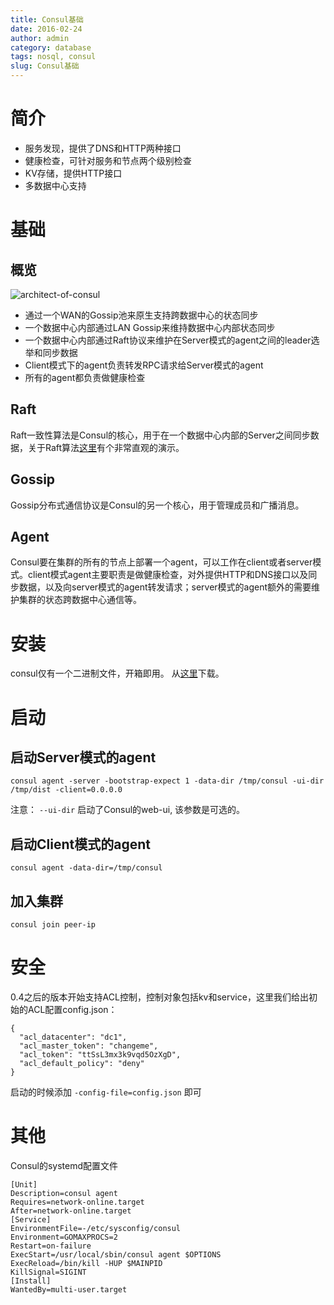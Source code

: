 ```yaml
---
title: Consul基础
date: 2016-02-24
author: admin
category: database
tags: nosql, consul
slug: Consul基础
---
```

 
 
# 简介

* 服务发现，提供了DNS和HTTP两种接口
* 健康检查，可针对服务和节点两个级别检查
* KV存储，提供HTTP接口
* 多数据中心支持

# 基础

## 概览

![architect-of-consul](/wp-content/uploads/2016/02/consul-arch.png)

* 通过一个WAN的Gossip池来原生支持跨数据中心的状态同步
* 一个数据中心内部通过LAN Gossip来维持数据中心内部状态同步
* 一个数据中心内部通过Raft协议来维护在Server模式的agent之间的leader选举和同步数据
* Client模式下的agent负责转发RPC请求给Server模式的agent
* 所有的agent都负责做健康检查

## Raft

Raft一致性算法是Consul的核心，用于在一个数据中心内部的Server之间同步数据，关于Raft算法[这里](http://thesecretlivesofdata.com/raft)有个非常直观的演示。

## Gossip

Gossip分布式通信协议是Consul的另一个核心，用于管理成员和广播消息。

## Agent

Consul要在集群的所有的节点上部署一个agent，可以工作在client或者server模式。client模式agent主要职责是做健康检查，对外提供HTTP和DNS接口以及同步数据，以及向server模式的agent转发请求；server模式的agent额外的需要维护集群的状态跨数据中心通信等。

# 安装

consul仅有一个二进制文件，开箱即用。 从[这里](https://www.consul.io/downloads.html)下载。

# 启动

## 启动Server模式的agent

    consul agent -server -bootstrap-expect 1 -data-dir /tmp/consul -ui-dir /tmp/dist -client=0.0.0.0

注意： `--ui-dir` 启动了Consul的web-ui, 该参数是可选的。

## 启动Client模式的agent

    consul agent -data-dir=/tmp/consul

## 加入集群

    consul join peer-ip

# 安全

0.4之后的版本开始支持ACL控制，控制对象包括kv和service，这里我们给出初始的ACL配置config.json：

```
{
  "acl_datacenter": "dc1",
  "acl_master_token": "changeme",
  "acl_token": "ttSsL3mx3k9vqd5OzXgD",
  "acl_default_policy": "deny"
}
```

启动的时候添加 `-config-file=config.json` 即可

# 其他

Consul的systemd配置文件

```
[Unit]
Description=consul agent
Requires=network-online.target
After=network-online.target
[Service]
EnvironmentFile=-/etc/sysconfig/consul
Environment=GOMAXPROCS=2
Restart=on-failure
ExecStart=/usr/local/sbin/consul agent $OPTIONS
ExecReload=/bin/kill -HUP $MAINPID
KillSignal=SIGINT
[Install]
WantedBy=multi-user.target
```
